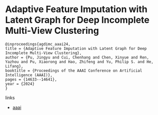 # Adaptive Feature Imputation with Latent Graph for Deep Incomplete Multi-View Clustering

```
@inproceedings{agdimc_aaai24,
title = {Adaptive Feature Imputation with Latent Graph for Deep Incomplete Multi-View Clustering},
author = {Pu, Jingyu and Cui, Chenhang and Chen, Xinyue and Ren, Yazhou and Pu, Xiaorong and Hao, Zhifeng and Yu, Philip S. and He, Lifang},
booktitle = {Proceedings of the AAAI Conference on Artificial Intelligence (AAAI)},
pages = {14633--14641},
year = {2024}
}
```

links
- [aaai](https://ojs.aaai.org/index.php/AAAI/article/view/29380)
